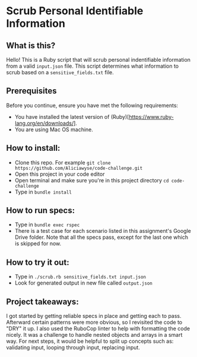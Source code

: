 # Scrub Personal Identifiable Information

## What is this?
Hello! This is a Ruby script that will scrub personal indentifiable information from a valid `input.json` file. This script determines what information to scrub based on a `sensitive_fields.txt` file.

## Prerequisites
Before you continue, ensure you have met the following requirements:
- You have installed the latest version of (Ruby)[https://www.ruby-lang.org/en/downloads/].
- You are using Mac OS machine.

## How to install:
- Clone this repo. For example `git clone https://github.com/Aliciawyse/code-challenge.git`
- Open this project in your code editor
- Open terminal and make sure you're in this project directory `cd code-challenge`
- Type in `bundle install`

## How to run specs:
- Type in `bundle exec rspec`
- There is a test case for each scenario listed in this assignment's Google Drive folder. Note that all the specs pass, except for the last one which is skipped for now.

## How to try it out:
- Type in `./scrub.rb sensitive_fields.txt input.json`
- Look for generated output in new file called `output.json`

## Project takeaways:
I got started by getting reliable specs in place and getting each to pass. Afterward certain patterns were more obvious, so I revisited the code to "DRY" it up. I also used the RuboCop linter to help with formatting the code nicely. It was a challenge to handle nested objects and arrays in a smart way. For next steps, it would be helpful to split up concepts such as: validating input, looping through input, replacing input.